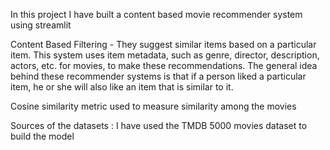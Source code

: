 
In this project I have built a content based movie recommender system
using streamlit 

Content Based Filtering - They suggest similar items based on a particular item. This system uses item metadata, such as genre, director, description, actors, etc. for movies, to make these recommendations. The general idea behind these recommender systems is that if a person liked a particular item, he or she will also like an item that is similar to it. 

Cosine similarity metric used to measure similarity among the movies

Sources of the datasets :
I have used the TMDB 5000 movies dataset to build the model